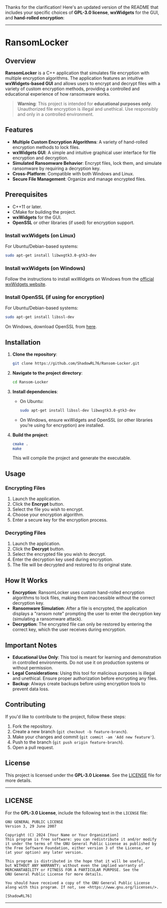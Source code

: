 Thanks for the clarification! Here's an updated version of the README that includes your specific choices of **GPL-3.0 license**, **wxWidgets** for the GUI, and **hand-rolled encryption**:

---

# **RansomLocker**

## **Overview**

**RansomLocker** is a C++ application that simulates file encryption with multiple encryption algorithms. The application features an intuitive **wxWidgets-based GUI** and allows users to encrypt and decrypt files with a variety of custom encryption methods, providing a controlled and educational experience of how ransomware works.

> **Warning**: This project is intended for **educational purposes only**. Unauthorized file encryption is illegal and unethical. Use responsibly and only in a controlled environment.

## **Features**

- **Multiple Custom Encryption Algorithms**: A variety of hand-rolled encryption methods to lock files.
- **wxWidgets GUI**: A simple and intuitive graphical user interface for file encryption and decryption.
- **Simulated Ransomware Behavior**: Encrypt files, lock them, and simulate ransomware by requiring a decryption key.
- **Cross-Platform**: Compatible with both Windows and Linux.
- **Secure File Management**: Organize and manage encrypted files.

## **Prerequisites**

- C++11 or later.
- CMake for building the project.
- **wxWidgets** for the GUI.
- **OpenSSL** or other libraries (if used) for encryption support.

### Install wxWidgets (on Linux)

For Ubuntu/Debian-based systems:

```bash
sudo apt-get install libwxgtk3.0-gtk3-dev
```

### Install wxWidgets (on Windows)

Follow the instructions to install wxWidgets on Windows from the [official wxWidgets website](https://www.wxwidgets.org/downloads/).

### Install OpenSSL (if using for encryption)

For Ubuntu/Debian-based systems:

```bash
sudo apt-get install libssl-dev
```

On Windows, download OpenSSL from [here](https://slproweb.com/products/Win32OpenSSL.html).

## **Installation**

1. **Clone the repository**:

   ```bash
   git clone https://github.com/ShadowRL76/Ransom-Locker.git
   ```

2. **Navigate to the project directory**:

   ```bash
   cd Ransom-Locker
   ```

3. **Install dependencies**:

   - On Ubuntu:
     ```bash
     sudo apt-get install libssl-dev libwxgtk3.0-gtk3-dev
     ```
   - On Windows, ensure wxWidgets and OpenSSL (or other libraries you’re using for encryption) are installed.

4. **Build the project**:

   ```bash
   cmake .
   make
   ```

   This will compile the project and generate the executable.

## **Usage**

### **Encrypting Files**

1. Launch the application.
2. Click the **Encrypt** button.
3. Select the file you wish to encrypt.
4. Choose your encryption algorithm.
5. Enter a secure key for the encryption process.

### **Decrypting Files**

1. Launch the application.
2. Click the **Decrypt** button.
3. Select the encrypted file you wish to decrypt.
4. Enter the decryption key used during encryption.
5. The file will be decrypted and restored to its original state.

## **How It Works**

- **Encryption**: RansomLocker uses custom hand-rolled encryption algorithms to lock files, making them inaccessible without the correct decryption key.
- **Ransomware Simulation**: After a file is encrypted, the application displays a "ransom note" prompting the user to enter the decryption key (simulating a ransomware attack).
- **Decryption**: The encrypted file can only be restored by entering the correct key, which the user receives during encryption.

## **Important Notes**

- **Educational Use Only**: This tool is meant for learning and demonstration in controlled environments. Do not use it on production systems or without permission.
- **Legal Considerations**: Using this tool for malicious purposes is illegal and unethical. Ensure proper authorization before encrypting any files.
- **Backup**: Always create backups before using encryption tools to prevent data loss.

## **Contributing**

If you'd like to contribute to the project, follow these steps:

1. Fork the repository.
2. Create a new branch (`git checkout -b feature-branch`).
3. Make your changes and commit (`git commit -am 'Add new feature'`).
4. Push to the branch (`git push origin feature-branch`).
5. Open a pull request.

## **License**

This project is licensed under the **GPL-3.0 License**. See the [LICENSE](LICENSE) file for more details.

---

## **LICENSE**

For the **GPL-3.0 License**, include the following text in the `LICENSE` file:

```
GNU GENERAL PUBLIC LICENSE
Version 3, 29 June 2007

Copyright (C) 2024 [Your Name or Your Organization]
This program is free software: you can redistribute it and/or modify
it under the terms of the GNU General Public License as published by
the Free Software Foundation, either version 3 of the License, or
(at your option) any later version.

This program is distributed in the hope that it will be useful,
but WITHOUT ANY WARRANTY; without even the implied warranty of
MERCHANTABILITY or FITNESS FOR A PARTICULAR PURPOSE. See the
GNU General Public License for more details.

You should have received a copy of the GNU General Public License
along with this program. If not, see <https://www.gnu.org/licenses/>.
```

`[ShadowRL76]` 

---
